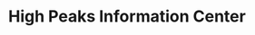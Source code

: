 ---
title: "High Peaks Information Center"
url: /lake-placid/high-peaks-information-center/
shop: Outdoor
---